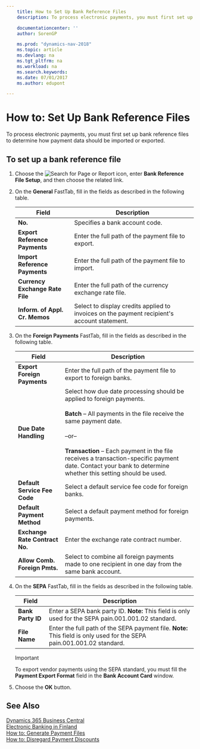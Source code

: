```yaml
---
    title: How to Set Up Bank Reference Files
    description: To process electronic payments, you must first set up bank reference files to determine how payment data should be imported or exported.

    documentationcenter: ''
    author: SorenGP

    ms.prod: "dynamics-nav-2018"
    ms.topic: article
    ms.devlang: na
    ms.tgt_pltfrm: na
    ms.workload: na
    ms.search.keywords:
    ms.date: 07/01/2017
    ms.author: edupont

---
```

# How to: Set Up Bank Reference Files
To process electronic payments, you must first set up bank reference files to determine how payment data should be imported or exported.  

## To set up a bank reference file  

1.  Choose the ![Search for Page or Report](../../media/ui-search/search_small.png "Search for Page or Report icon") icon, enter **Bank Reference File Setup**, and then choose the related link.  
2.  On the **General** FastTab, fill in the fields as described in the following table.  

    |Field|Description|  
    |---------------------------------|---------------------------------------|  
    |**No.**|Specifies a bank account code.|  
    |**Export Reference Payments**|Enter the full path of the payment file to export.|  
    |**Import Reference Payments**|Enter the full path of the payment file to import.|  
    |**Currency Exchange Rate File**|Enter the full path of the currency exchange rate file.|  
    |**Inform. of Appl. Cr. Memos**|Select to display credits applied to invoices on the payment recipient's account statement.|  

3.  On the **Foreign Payments** FastTab, fill in the fields as described in the following table.  

    |Field|Description|  
    |---------------------------------|---------------------------------------|  
    |**Export Foreign Payments**|Enter the full path of the payment file to export to foreign banks.|  
    |**Due Date Handling**|Select how due date processing should be applied to foreign payments.<br /><br /> **Batch** – All payments in the file receive the same payment date.<br /><br /> –or–<br /><br /> **Transaction** – Each payment in the file receives a transaction-specific payment date. Contact your bank to determine whether this setting should be used.|  
    |**Default Service Fee Code**|Select a default service fee code for foreign banks.|  
    |**Default Payment Method**|Select a default payment method for foreign payments.|  
    |**Exchange Rate Contract No.**|Enter the exchange rate contract number.|  
    |**Allow Comb. Foreign Pmts.**|Select to combine all foreign payments made to one recipient in one day from the same bank account.|  

4.  On the **SEPA** FastTab, fill in the fields as described in the following table.  

    |Field|Description|  
    |---------------------------------|---------------------------------------|  
    |**Bank Party ID**|Enter a SEPA bank party ID. **Note:**  This field is only used for the SEPA pain.001.001.02 standard.|  
    |**File Name**|Enter the full path of the SEPA payment file. **Note:**  This field is only used for the SEPA pain.001.001.02 standard.|  

    > [!IMPORTANT]  
    >  To export vendor payments using the SEPA standard, you must fill the **Payment Export Format** field in the **Bank Account Card** window.  

5.  Choose the **OK** button.  

## See Also
[Dynamics 365 Business Central](https://docs.microsoft.com/dynamics365/business-central/)  
[Electronic Banking in Finland](electronic-banking-in-finland.md)   
 [How to: Generate Payment Files](how-to-generate-payment-files.md)   
 [How to: Disregard Payment Discounts](how-to-disregard-payment-discounts.md)
